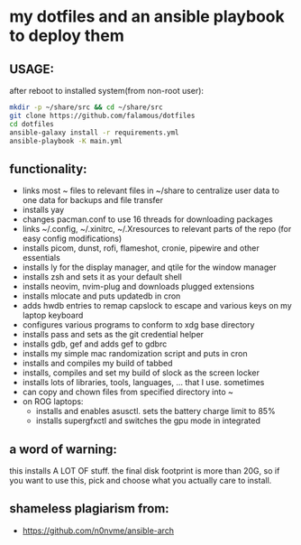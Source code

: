 # my dotfiles and an ansible playbook to deploy them

## USAGE:
after reboot to installed system(from non-root user):
```bash
mkdir -p ~/share/src && cd ~/share/src
git clone https://github.com/falamous/dotfiles
cd dotfiles
ansible-galaxy install -r requirements.yml
ansible-playbook -K main.yml
```
## functionality:
- links most ~ files to relevant files in ~/share to centralize user data to one data for backups and file transfer
- installs yay
- changes pacman.conf to use 16 threads for downloading packages
- links ~/.config, ~/.xinitrc, ~/.Xresources to relevant parts of the repo (for easy config modifications)
- installs picom, dunst, rofi, flameshot, cronie, pipewire and other essentials
- installs ly for the display manager, and qtile for the window manager
- installs zsh and sets it as your default shell
- installs neovim, nvim-plug and downloads plugged extensions
- installs mlocate and puts updatedb in cron
- adds hwdb entries to remap capslock to escape and various keys on my laptop keyboard
- configures various programs to conform to xdg base directory
- installs pass and sets as the git credential helper
- installs gdb, gef and adds gef to gdbrc
- installs my simple mac randomization script and puts in cron
- installs and compiles my build of tabbed
- installs, compiles and set my build of slock as the screen locker
- installs lots of libraries, tools, languages, ... that I use. sometimes
- can copy and chown files from specified directory into ~
- on ROG laptops:
    - installs and enables asusctl. sets the battery charge limit to 85%
    - installs supergfxctl and switches the gpu mode in integrated

## a word of warning:
this installs A LOT OF stuff. the final disk footprint is more than 20G, so if you want to use this, pick and choose what you actually care to install.

## shameless plagiarism from:
- https://github.com/n0nvme/ansible-arch
